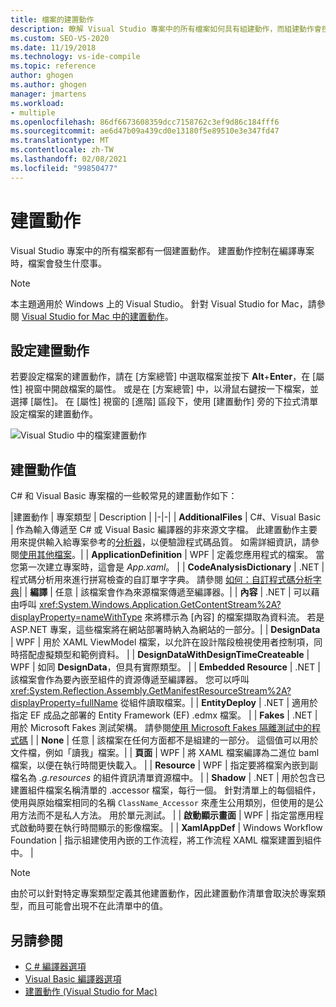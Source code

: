```yaml
---
title: 檔案的建置動作
description: 瞭解 Visual Studio 專案中的所有檔案如何具有組建動作，而組建動作會控制編譯專案時，該檔案會發生什麼事。
ms.custom: SEO-VS-2020
ms.date: 11/19/2018
ms.technology: vs-ide-compile
ms.topic: reference
author: ghogen
ms.author: ghogen
manager: jmartens
ms.workload:
- multiple
ms.openlocfilehash: 86df6673608359dcc7158762c3ef9d86c184fff6
ms.sourcegitcommit: ae6d47b09a439cd0e13180f5e89510e3e347fd47
ms.translationtype: MT
ms.contentlocale: zh-TW
ms.lasthandoff: 02/08/2021
ms.locfileid: "99850477"
---
```

# <a name="build-actions"></a>建置動作

Visual Studio 專案中的所有檔案都有一個建置動作。 建置動作控制在編譯專案時，檔案會發生什麼事。

> [!NOTE]
> 本主題適用於 Windows 上的 Visual Studio。 針對 Visual Studio for Mac，請參閱 [Visual Studio for Mac 中的建置動作](/visualstudio/mac/build-actions)。

## <a name="set-a-build-action"></a>設定建置動作

若要設定檔案的建置動作，請在 [方案總管] 中選取檔案並按下 **Alt**+**Enter**，在 [屬性] 視窗中開啟檔案的屬性。 或是在 [方案總管] 中，以滑鼠右鍵按一下檔案，並選擇 [屬性]。 在 [屬性] 視窗的 [進階] 區段下，使用 [建置動作] 旁的下拉式清單設定檔案的建置動作。

![Visual Studio 中的檔案建置動作](media/build-actions.png)

## <a name="build-action-values"></a>建置動作值

C# 和 Visual Basic 專案檔的一些較常見的建置動作如下：

|建置動作 | 專案類型 | Description |
|-|-|
| **AdditionalFiles** | C#、Visual Basic | 作為輸入傳遞至 C# 或 Visual Basic 編譯器的非來源文字檔。 此建置動作主要用來提供輸入給專案參考的[分析器](../code-quality/roslyn-analyzers-overview.md)，以便驗證程式碼品質。 如需詳細資訊，請參閱[使用其他檔案](https://github.com/dotnet/roslyn/blob/master/docs/analyzers/Using%20Additional%20Files.md)。|
| **ApplicationDefinition** | WPF | 定義您應用程式的檔案。 當您第一次建立專案時，這會是 *App.xaml*。 |
| **CodeAnalysisDictionary** | .NET | 程式碼分析用來進行拼寫檢查的自訂單字字典。 請參閱 [如何：自訂程式碼分析字典](../code-quality/how-to-customize-the-code-analysis-dictionary.md)|
| **編譯** | 任意 | 該檔案會作為來源檔案傳遞至編譯器。|
| **內容** | .NET | 可以藉由呼叫 <xref:System.Windows.Application.GetContentStream%2A?displayProperty=nameWithType> 來將標示為 [內容] 的檔案擷取為資料流。 若是 ASP.NET 專案，這些檔案將在網站部署時納入為網站的一部分。|
| **DesignData** | WPF | 用於 XAML ViewModel 檔案，以允許在設計階段檢視使用者控制項，同時搭配虛擬類型和範例資料。 |
| **DesignDataWithDesignTimeCreateable** | WPF | 如同 **DesignData**，但具有實際類型。  |
| **Embedded Resource** | .NET | 該檔案會作為要內嵌至組件的資源傳遞至編譯器。 您可以呼叫 <xref:System.Reflection.Assembly.GetManifestResourceStream%2A?displayProperty=fullName> 從組件讀取檔案。|
| **EntityDeploy** | .NET | 適用於指定 EF 成品之部署的 Entity Framework (EF) .edmx 檔案。 |
| **Fakes** | .NET | 用於 Microsoft Fakes 測試架構。 請參閱[使用 Microsoft Fakes 隔離測試中的程式碼](../test/isolating-code-under-test-with-microsoft-fakes.md) |
| **None** | 任意 | 該檔案在任何方面都不是組建的一部分。 這個值可以用於文件檔，例如「讀我」檔案。|
| **頁面** | WPF | 將 XAML 檔案編譯為二進位 baml 檔案，以便在執行時間更快載入。 |
| **Resource** | WPF | 指定要將檔案內嵌到副檔名為 *.g.resources* 的組件資訊清單資源檔中。 |
| **Shadow** | .NET | 用於包含已建置組件檔案名稱清單的 .accessor 檔案，每行一個。 針對清單上的每個組件，使用與原始檔案相同的名稱 `ClassName_Accessor` 來產生公用類別，但使用的是公用方法而不是私人方法。 用於單元測試。 |
| **啟動顯示畫面** | WPF | 指定當應用程式啟動時要在執行時間顯示的影像檔案。 |
| **XamlAppDef** | Windows Workflow Foundation | 指示組建使用內嵌的工作流程，將工作流程 XAML 檔案建置到組件中。 |

> [!NOTE]
> 由於可以針對特定專案類型定義其他建置動作，因此建置動作清單會取決於專案類型，而且可能會出現不在此清單中的值。

## <a name="see-also"></a>另請參閱

- [C # 編譯器選項](/dotnet/csharp/language-reference/compiler-options/listed-alphabetically)
- [Visual Basic 編譯器選項](/dotnet/visual-basic/reference/command-line-compiler/compiler-options-listed-alphabetically)
- [建置動作 (Visual Studio for Mac)](/visualstudio/mac/build-actions)

